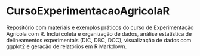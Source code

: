 # CursoExperimentacaoAgricolaR
Repositório com materiais e exemplos práticos do curso de Experimentação Agrícola com R. Inclui coleta e organização de dados, análise estatística de delineamentos experimentais (DIC, DBC, DCC), visualização de dados com ggplot2 e geração de relatórios em R Markdown.
